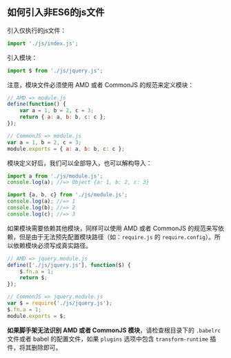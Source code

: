 ## 如何引入非ES6的js文件

引入仅执行的js文件：

```js
import './js/index.js';
```

引入模块：

```js
import $ from './js/jquery.js';
```

注意，模块文件必须使用 AMD 或者 CommonJS 的规范来定义模块：

```js
// AMD => module.js
define(function() {
	var a = 1, b = 2, c = 3;
	return { a: a, b: b, c: c };
});

// CommonJS => module.js
var a = 1, b = 2, c = 3;
module.exports = { a: a, b: b, c: c };
```

模块定义好后，我们可以全部导入，也可以解构导入：

```js
import a from './js/module.js';
console.log(a); //=> Object {a: 1, b: 2, c: 3}

import {a, b, c} from './js/module.js';
console.log(a); //=> 1
console.log(b); //=> 2
console.log(c); //=> 3
```

如果模块需要依赖其他模块，同样可以使用 AMD 或者 CommonJS 的规范来写依赖，但是由于无法预先配置模块路径（如：`require.js` 的 `require.config`）。所以依赖模块必须写成真实路径。

```js
// AMD => jquery.module.js
define(['./js/jquery.js'], function($) {
	$.fn.a = 1;
	return $;
});

// CommonJS => jquery.module.js
var $ = require('./js/jquery.js');
$.fn.a = 1;
module.exports = $;
```

**如果脚手架无法识别 AMD 或者 CommonJS 模块**，请检查根目录下的 `.babelrc` 文件或者 babel 的配置文件，如果 `plugins` 选项中包含 `transform-runtime` 插件，将其删除即可。
